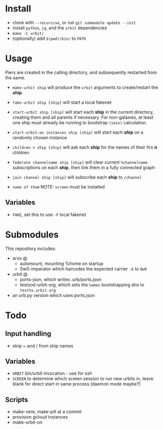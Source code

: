 # Install

- clone with `--recursive`, or run `git submodule update --init`
- install `python`, `jq`, and the `urbit` dependencies
- `make -C urbit/`
- (optionally) add `$(pwd)/bin/` to `PATH`

# Usage

Piers are created in the calling directory, and subsequently restarted from the same.

- `make-urbit ship` will produce the `urbit` arguments to create/restart the **ship**
- `fake-urbit ship [ship]` will start a local fakenet
- `start-urbit ship [ship]` will start each **ship** in the current directory, creating them and all parents if necessary. For non-galaxies, at least one ship must already be running to bootstrap `(sein)` calculation.
- `start-urbit-on instances ship [ship]` will start each **ship** on a randomly chosen instance
- `children n ship [ship]` will ask each **ship** for the names of their firs **n** children
- `federate channelname ship [ship]` will clear current `%channelname` subscriptions on each **ship**, then link them in a fully connected graph
- `join channel ship [ship]` will subscribe each **ship** to `/channel`

- `some of them` NOTE: `screen` must be installed

## Variables

- `FAKE`, set this to use `-F` local fakenet

# Submodules

This repository includes:

- arvo @
  + automount, mounting %home on startup
  + 0w0-imperator which harcodes the expected carrier `-G` to `0w0`
- urbit @
  + ports-json, which writes .urb/ports.json
  + testzod-urbit-org, which sets the `%ames` bootstrapping dns to `test%s.urbit.org`  
- an urb.py version which uses ports.json

# Todo

## Input handling

- strip ~ and / from ship names

## Variables

- `URBIT` bin/urbit invocation - use for ssh
- `SCREEN` to determine which screen session to run new urbits in, leave blank for direct start in same process (daemon mode maybe?)

## Scripts
- make-vere, make-pill at a commit
- provision gcloud instances
- make-urbit-on
